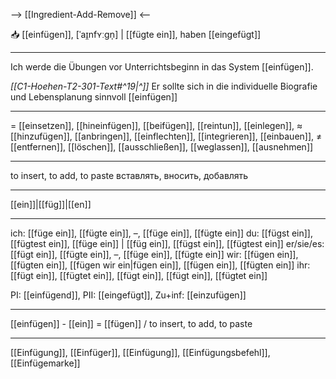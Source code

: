 --> [[Ingredient-Add-Remove]] <--

📥 [[einfügen]], [ˈaɪ̯nfʏːɡn̩] | [[fügte ein]], haben [[eingefügt]]

---
Ich werde die Übungen vor Unterrichtsbeginn in das System [[einfügen]].

*[[C1-Hoehen-T2-301-Text#^19|^]]* Er sollte sich in die individuelle Biografie und Lebensplanung sinnvoll [[einfügen]]

---
= [[einsetzen]], [[hineinfügen]], [[beifügen]],  [[reintun]],  [[einlegen]], 
≈ [[hinzufügen]], [[anbringen]], [[einflechten]], [[integrieren]], [[einbauen]],
≠ [[entfernen]], [[löschen]], [[ausschließen]], [[weglassen]], [[ausnehmen]]

---
to insert, to add, to paste
вставлять, вносить, добавлять

---
[[ein]]|[[füg]]|[[en]]

---
ich: [[füge ein]], [[fügte ein]], –, [[füge ein]], [[fügte ein]]
du: [[fügst ein]], [[fügtest ein]], [[füge ein]] | [[füg ein]], [[fügst ein]], [[fügtest ein]]
er/sie/es: [[fügt ein]], [[fügte ein]], –, [[füge ein]], [[fügte ein]]
wir: [[fügen ein]], [[fügten ein]], [[fügen wir ein|fügen ein]], [[fügen ein]], [[fügten ein]]
ihr: [[fügt ein]], [[fügtet ein]], [[fügt ein]], [[fügt ein]], [[fügtet ein]]

PI: [[einfügend]], PII: [[eingefügt]], Zu+inf: [[einzufügen]]

---
[[einfügen]] - [[ein]] = [[fügen]] / to insert, to add, to paste

---
[[Einfügung]], [[Einfüger]], [[Einfügung]], [[Einfügungsbefehl]], [[Einfügemarke]]

